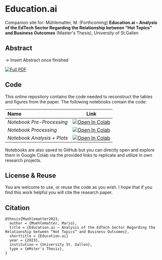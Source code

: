 # Education.ai 



Companion site for: Mühlematter, M. (Forthcoming) **Education.ai – Analysis of the EdTech Sector Regarding the Relationship between “Hot Topics” and Business Outcomes** (Master's Thesis), University of St.Gallen

## Abstract 
-> Insert Abstract once finished

[![Full PDF](https://img.shields.io/badge/.pdf-Download%20Full%20PDF-red)](https://)      

 
## Code
This online repository contains the code needed to reconstruct the tables and figures from the paper. The following notebooks contain the code: 

| Name        |    Link   |  
| :---        |    :----:   |     
| *Notebook Pre-Processing*      |   [![Open In Colab](https://colab.research.google.com/assets/colab-badge.svg)](https://colab.research.google.com/drive/1x_qNrzQ7k5WRbN4WY8rlBUv9lKb18pKw?usp=sharing)        | 
| *Notebook Processing*     | [![Open In Colab](https://colab.research.google.com/assets/colab-badge.svg)](https://colab.research.google.com/drive/1tQ-BEf_F8UYM09fmmrj-mlkrCvQRXrYr?usp=sharing)        | 
| *Notebook Analysis + Plots*      | [![Open In Colab](https://colab.research.google.com/assets/colab-badge.svg)](https://colab.research.google.com/drive/1HecFqHDNrYQGSjJsEGwmfH1iG1UbyZxJ?usp=sharing)|

Notebooks are also saved to GitHub but you can directly open and explore them in Google Colab via the provided links to replicate and utilize in own research projects. 


## License & Reuse 
You are welcome to use, or reuse the code as you wish. I hope that if you find this work helpful you will cite the research paper. 
 

## Citation 


```
@thesis{Muehlematter2023,
  author = {Muehlematter, Mario},
  title = {Education.ai – Analysis of the EdTech Sector Regarding the Relationship between “Hot Topics” and Business Outcomes},
  shorttitle = {Education.ai}
  year = {2023},
  institution = {University St. Gallen},
  type = {mMster's Thesis},
}
```
